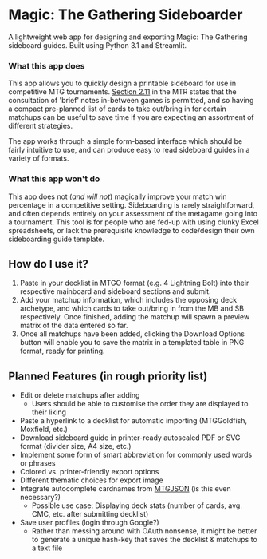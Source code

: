 # Magic: The Gathering Sideboarder
A lightweight web app for designing and exporting Magic: The Gathering sideboard guides.
Built using Python 3.1 and Streamlit.

### What this app does
This app allows you to quickly design a printable sideboard for use in competitive MTG tournaments. [Section 2.11](https://blogs.magicjudges.org/rules/mtr2-11/) in the MTR states that the consultation of 'brief' notes in-between games is permitted, and so having a compact pre-planned list of cards to take out/bring in for certain matchups can be useful to save time if you are expecting an assortment of different strategies. 

The app works through a simple form-based interface which should be fairly intuitive to use, and can produce easy to read sideboard guides in a variety of formats.

### What this app won't do
This app does not (*and will not*) magically improve your match win percentage in a competitive setting. Sideboarding is rarely straightforward, and often depends entirely on your assessment of the metagame going into a tournament. This tool is for people who are fed-up with using clunky Excel spreadsheets, or lack the prerequisite knowledge to code/design their own sideboarding guide template.

## How do I use it?
1. Paste in your decklist in MTGO format (e.g. 4 Lightning Bolt) into their respective mainboard and sideboard sections and submit.
2. Add your matchup information, which includes the opposing deck archetype, and which cards to take out/bring in from the MB and SB respectively. Once finished, adding the matchup will spawn a preview matrix of the data entered so far.
3. Once all matchups have been added, clicking the Download Options button will enable you to save the matrix in a templated table in PNG format, ready for printing.

## Planned Features (in rough priority list)
- Edit or delete matchups after adding
    - Users should be able to customise the order they are displayed to their liking
- Paste a hyperlink to a decklist for automatic importing (MTGGoldfish, Moxfield, etc.)
- Download sideboard guide in printer-ready autoscaled PDF or SVG format (divider size, A4 size, etc.)
- Implement some form of smart abbreviation for commonly used words or phrases 
- Colored vs. printer-friendly export options
- Different thematic choices for export image
- Integrate autocomplete cardnames from [MTGJSON](https://mtgjson.com) (is this even necessary?)
    - Possible use case: Displaying deck stats (number of cards, avg. CMC, etc. after submitting decklist)
- Save user profiles (login through Google?)
    - Rather than messing around with OAuth nonsense, it might be better to generate a unique hash-key that saves the decklist & matchups to a text file